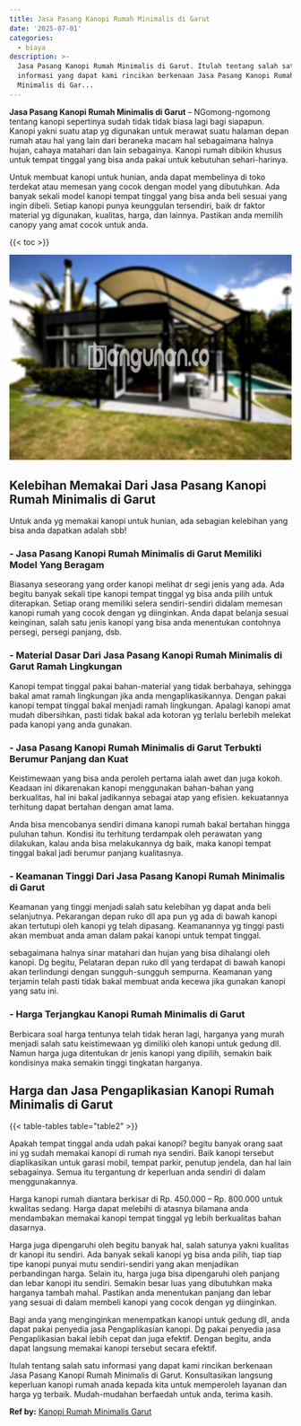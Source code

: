 ```yaml
---
title: Jasa Pasang Kanopi Rumah Minimalis di Garut
date: '2025-07-01'
categories:
  - biaya
description: >-
  Jasa Pasang Kanopi Rumah Minimalis di Garut. Itulah tentang salah satu
  informasi yang dapat kami rincikan berkenaan Jasa Pasang Kanopi Rumah
  Minimalis di Gar...
---
```


**Jasa Pasang Kanopi Rumah Minimalis di Garut** – NGomong-ngomong tentang kanopi sepertinya sudah tidak tidak biasa lagi bagi siapapun. Kanopi yakni suatu atap yg digunakan untuk merawat suatu halaman depan rumah atau hal yang lain dari beraneka macam hal sebagaimana halnya hujan, cahaya matahari dan lain sebagainya. Kanopi rumah dibikin khusus untuk tempat tinggal yang bisa anda pakai untuk kebutuhan sehari-harinya.

Untuk membuat kanopi untuk hunian, anda dapat membelinya di toko terdekat atau memesan yang cocok dengan model yang dibutuhkan. Ada banyak sekali model kanopi tempat tinggal yang bisa anda beli sesuai yang ingin dibeli. Setiap kanopi punya keunggulan tersendiri, baik dr faktor material yg digunakan, kualitas, harga, dan lainnya. Pastikan anda memilih canopy yang amat cocok untuk anda.

{{< toc >}}

![Jasa Pasang Kanopi Rumah Minimalis di Garut](/images/harga-kanopi-minimalis-64.png)

## Kelebihan Memakai Dari Jasa Pasang Kanopi Rumah Minimalis di Garut

Untuk anda yg memakai kanopi untuk hunian, ada sebagian kelebihan yang bisa anda dapatkan adalah sbb!

### \- Jasa Pasang Kanopi Rumah Minimalis di Garut Memiliki Model Yang Beragam

Biasanya seseorang yang order kanopi melihat dr segi jenis yang ada. Ada begitu banyak sekali tipe kanopi tempat tinggal yg bisa anda pilih untuk diterapkan. Setiap orang memiliki selera sendiri-sendiri didalam memesan kanopi rumah yang cocok dengan yg diinginkan. Anda dapat belanja sesuai keinginan, salah satu jenis kanopi yang bisa anda menentukan contohnya persegi, persegi panjang, dsb.

### \- Material Dasar Dari Jasa Pasang Kanopi Rumah Minimalis di Garut Ramah Lingkungan

Kanopi tempat tinggal pakai bahan-material yang tidak berbahaya, sehingga bakal amat ramah lingkungan jika anda mengaplikasikannya. Dengan pakai kanopi tempat tinggal bakal menjadi ramah lingkungan. Apalagi kanopi amat mudah dibersihkan, pasti tidak bakal ada kotoran yg terlalu berlebih melekat pada kanopi yang anda gunakan.

### \- Jasa Pasang Kanopi Rumah Minimalis di Garut Terbukti Berumur Panjang dan Kuat

Keistimewaan yang bisa anda peroleh pertama ialah awet dan juga kokoh. Keadaan ini dikarenakan kanopi menggunakan bahan-bahan yang berkualitas, hal ini bakal jadikannya sebagai atap yang efisien. kekuatannya terhitung dapat bertahan dengan amat lama.

Anda bisa mencobanya sendiri dimana kanopi rumah bakal bertahan hingga puluhan tahun. Kondisi itu terhitung terdampak oleh perawatan yang dilakukan, kalau anda bisa melakukannya dg baik, maka kanopi tempat tinggal bakal jadi berumur panjang kualitasnya.

### \- Keamanan Tinggi Dari Jasa Pasang Kanopi Rumah Minimalis di Garut

Keamanan yang tinggi menjadi salah satu kelebihan yg dapat anda beli selanjutnya. Pekarangan depan ruko dll apa pun yg ada di bawah kanopi akan tertutupi oleh kanopi yg telah dipasang. Keamanannya yg tinggi pasti akan membuat anda aman dalam pakai kanopi untuk tempat tinggal.

sebagaimana halnya sinar matahari dan hujan yang bisa dihalangi oleh kanopi. Dg begitu, Pelataran depan ruko dll yang terdapat di bawah kanopi akan terlindungi dengan sungguh-sungguh sempurna. Keamanan yang terjamin telah pasti tidak bakal membuat anda kecewa jika gunakan kanopi yang satu ini.

### \- Harga Terjangkau Kanopi Rumah Minimalis di Garut

Berbicara soal harga tentunya telah tidak heran lagi, harganya yang murah menjadi salah satu keistimewaan yg dimiliki oleh kanopi untuk gedung dll. Namun harga juga ditentukan dr jenis kanopi yang dipilih, semakin baik kondisinya maka semakin tinggi tingkatan harganya.

## Harga dan Jasa Pengaplikasian Kanopi Rumah Minimalis di Garut

{{< table-tables table="table2" >}}

Apakah tempat tinggal anda udah pakai kanopi? begitu banyak orang saat ini yg sudah memakai kanopi di rumah nya sendiri. Baik kanopi tersebut diaplikasikan untuk garasi mobil, tempat parkir, penutup jendela, dan hal lain sebagainya. Semua itu tergantung dr keperluan anda sendiri di dalam menggunakannya.

Harga kanopi rumah diantara berkisar di Rp. 450.000 – Rp. 800.000 untuk kwalitas sedang. Harga dapat melebihi di atasnya bilamana anda mendambakan memakai kanopi tempat tinggal yg lebih berkualitas bahan dasarnya.

Harga juga dipengaruhi oleh begitu banyak hal, salah satunya yakni kualitas dr kanopi itu sendiri. Ada banyak sekali kanopi yg bisa anda pilih, tiap tiap tipe kanopi punyai mutu sendiri-sendiri yang akan menjadikan perbandingan harga. Selain itu, harga juga bisa dipengaruhi oleh panjang dan lebar kanopi itu sendiri. Semakin besar luas yang dibutuhkan maka harganya tambah mahal. Pastikan anda menentukan panjang dan lebar yang sesuai di dalam membeli kanopi yang cocok dengan yg diinginkan.

Bagi anda yang menginginkan menempatkan kanopi untuk gedung dll, anda dapat pakai penyedia jasa Pengaplikasian kanopi. Dg pakai penyedia jasa Pengaplikasian bakal lebih cepat dan juga efektif. Dengan begitu, anda dapat langsung memakai kanopi tersebut secara efektif.

Itulah tentang salah satu informasi yang dapat kami rincikan berkenaan Jasa Pasang Kanopi Rumah Minimalis di Garut. Konsultasikan langsung keperluan kanopi rumah anada kepada kita untuk memperoleh layanan dan harga yg terbaik. Mudah-mudahan berfaedah untuk anda, terima kasih.

**Ref by:**  [Kanopi Rumah Minimalis Garut](https://id.wikipedia.org/wiki/Kanopi)
